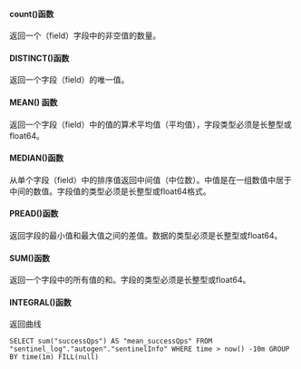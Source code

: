 #### count()函数
返回一个（field）字段中的非空值的数量。

#### DISTINCT()函数
返回一个字段（field）的唯一值。

#### MEAN() 函数
返回一个字段（field）中的值的算术平均值（平均值），字段类型必须是长整型或float64。

#### MEDIAN()函数
从单个字段（field）中的排序值返回中间值（中位数）。中值是在一组数值中居于中间的数值。字段值的类型必须是长整型或float64格式。

#### PREAD()函数

返回字段的最小值和最大值之间的差值。数据的类型必须是长整型或float64。

#### SUM()函数
返回一个字段中的所有值的和。字段的类型必须是长整型或float64。

#### INTEGRAL()函数
返回曲线


```
SELECT sum("successQps") AS "mean_successQps" FROM "sentinel_log"."autogen"."sentinelInfo" WHERE time > now() -10m GROUP BY time(1m) FILL(null)
```

